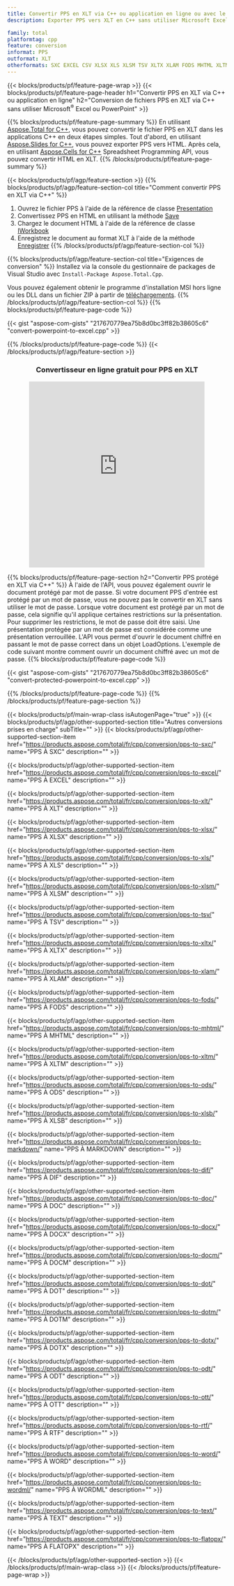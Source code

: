 ```yaml
---
title: Convertir PPS en XLT via C++ ou application en ligne ou avec le convertisseur en ligne gratuit
description: Exporter PPS vers XLT en C++ sans utiliser Microsoft Excel ou Powerpoint ou en ligne. Testez rapidement le convertisseur en ligne POT vers CSV gratuit avant d'intégrer le code.

family: total
platformtag: cpp
feature: conversion
informat: PPS
outformat: XLT
otherformats: SXC EXCEL CSV XLSX XLS XLSM TSV XLTX XLAM FODS MHTML XLTM ODS XLSB MARKDOWN DIF DOC DOCX DOCM DOT DOTM DOTX ODT OTT RTF WORD WORDML TEXT FLATOPX
---
```

{{< blocks/products/pf/feature-page-wrap >}}
{{< blocks/products/pf/feature-page-header h1="Convertir PPS en XLT via C++ ou application en ligne" h2="Conversion de fichiers PPS en XLT via C++ sans utiliser Microsoft<sup>&reg;</sup> Excel ou PowerPoint" >}}

{{% blocks/products/pf/feature-page-summary %}}
En utilisant [Aspose.Total for C++](https://products.aspose.com/total/cpp/), vous pouvez convertir le fichier PPS en XLT dans les applications C++ en deux étapes simples. Tout d'abord, en utilisant [Aspose.Slides for C++](https://products.aspose.com/slides/cpp/), vous pouvez exporter PPS vers HTML. Après cela, en utilisant [Aspose.Cells for C++](https://products.aspose.com/cells/cpp/) Spreadsheet Programming API, vous pouvez convertir HTML en XLT. 
{{% /blocks/products/pf/feature-page-summary  %}}

{{< blocks/products/pf/agp/feature-section >}}
{{% blocks/products/pf/agp/feature-section-col title="Comment convertir PPS en XLT via C++" %}}
1. Ouvrez le fichier PPS à l'aide de la référence de classe [Presentation](https://reference.aspose.com/slides/cpp/class/aspose.slides.presentation)
2. Convertissez PPS en HTML en utilisant la méthode [Save](https://reference.aspose.com/slides/cpp/class/aspose.slides.presentation#a06fe2a156063c8c3e5ada2713bb697ba)
3. Chargez le document HTML à l'aide de la référence de classe [IWorkbook](https://reference.aspose.com/cells/cpp/class/aspose.cells.i_workbook)
4. Enregistrez le document au format XLT à l'aide de la méthode [Enregistrer](https://reference.aspose.com/cells/cpp/class/aspose.cells.i_workbook#a5dc7de23f7ceba76a05dc1d49f51502e)
{{% /blocks/products/pf/agp/feature-section-col %}}

{{% blocks/products/pf/agp/feature-section-col title="Exigences de conversion" %}}
Installez via la console du gestionnaire de packages de Visual Studio avec ```Install-Package Aspose.Total.Cpp```.

Vous pouvez également obtenir le programme d'installation MSI hors ligne ou les DLL dans un fichier ZIP à partir de [téléchargements](https://releases.aspose.com/total/cpp).
{{% /blocks/products/pf/agp/feature-section-col %}}
{{% blocks/products/pf/feature-page-code %}}

{{< gist "aspose-com-gists" "217670779ea75b8d0bc3ff82b38605c6" "convert-powerpoint-to-excel.cpp" >}}



{{% /blocks/products/pf/feature-page-code %}}
{{< /blocks/products/pf/agp/feature-section >}}
<div class="container-fluid agp-content bg-white aboutfile box-1 vh100 section nopbtm">
<div class=container>
<div class=row>
<div class="demobox tc col-md-12 padding-0" align="center">

<h3>Convertisseur en ligne gratuit pour PPS en XLT</h3>

<iframe style="border: none; height: 426px;" scrolling="no" src="https://total-conversion-app-65z5r2lp.qa.k8s.dynabic.com/?to=xlt&from=pps" id="child-iframe" width="80%"></iframe>

</div></div>
</div></div>

{{% blocks/products/pf/feature-page-section  h2="Convertir PPS protégé en XLT via C++" %}}
À l'aide de l'API, vous pouvez également ouvrir le document protégé par mot de passe. Si votre document PPS d'entrée est protégé par un mot de passe, vous ne pouvez pas le convertir en XLT sans utiliser le mot de passe. Lorsque votre document est protégé par un mot de passe, cela signifie qu'il applique certaines restrictions sur la présentation. Pour supprimer les restrictions, le mot de passe doit être saisi. Une présentation protégée par un mot de passe est considérée comme une présentation verrouillée. L'API vous permet d'ouvrir le document chiffré en passant le mot de passe correct dans un objet LoadOptions. L'exemple de code suivant montre comment ouvrir un document chiffré avec un mot de passe.
{{% blocks/products/pf/feature-page-code %}}

{{< gist "aspose-com-gists" "217670779ea75b8d0bc3ff82b38605c6" "convert-protected-powerpoint-to-excel.cpp" >}}

{{% /blocks/products/pf/feature-page-code  %}}
{{% /blocks/products/pf/feature-page-section %}}

{{< blocks/products/pf/main-wrap-class isAutogenPage="true" >}}
{{< blocks/products/pf/agp/other-supported-section title="Autres conversions prises en charge" subTitle="" >}}
{{< blocks/products/pf/agp/other-supported-section-item href="https://products.aspose.com/total/fr/cpp/conversion/pps-to-sxc/" name="PPS À SXC" description="" >}}

{{< blocks/products/pf/agp/other-supported-section-item href="https://products.aspose.com/total/fr/cpp/conversion/pps-to-excel/" name="PPS À EXCEL" description="" >}}

{{< blocks/products/pf/agp/other-supported-section-item href="https://products.aspose.com/total/fr/cpp/conversion/pps-to-xlt/" name="PPS À XLT" description="" >}}

{{< blocks/products/pf/agp/other-supported-section-item href="https://products.aspose.com/total/fr/cpp/conversion/pps-to-xlsx/" name="PPS À XLSX" description="" >}}

{{< blocks/products/pf/agp/other-supported-section-item href="https://products.aspose.com/total/fr/cpp/conversion/pps-to-xls/" name="PPS À XLS" description="" >}}

{{< blocks/products/pf/agp/other-supported-section-item href="https://products.aspose.com/total/fr/cpp/conversion/pps-to-xlsm/" name="PPS À XLSM" description="" >}}

{{< blocks/products/pf/agp/other-supported-section-item href="https://products.aspose.com/total/fr/cpp/conversion/pps-to-tsv/" name="PPS À TSV" description="" >}}

{{< blocks/products/pf/agp/other-supported-section-item href="https://products.aspose.com/total/fr/cpp/conversion/pps-to-xltx/" name="PPS À XLTX" description="" >}}

{{< blocks/products/pf/agp/other-supported-section-item href="https://products.aspose.com/total/fr/cpp/conversion/pps-to-xlam/" name="PPS À XLAM" description="" >}}

{{< blocks/products/pf/agp/other-supported-section-item href="https://products.aspose.com/total/fr/cpp/conversion/pps-to-fods/" name="PPS À FODS" description="" >}}

{{< blocks/products/pf/agp/other-supported-section-item href="https://products.aspose.com/total/fr/cpp/conversion/pps-to-mhtml/" name="PPS À MHTML" description="" >}}

{{< blocks/products/pf/agp/other-supported-section-item href="https://products.aspose.com/total/fr/cpp/conversion/pps-to-xltm/" name="PPS À XLTM" description="" >}}

{{< blocks/products/pf/agp/other-supported-section-item href="https://products.aspose.com/total/fr/cpp/conversion/pps-to-ods/" name="PPS À ODS" description="" >}}

{{< blocks/products/pf/agp/other-supported-section-item href="https://products.aspose.com/total/fr/cpp/conversion/pps-to-xlsb/" name="PPS À XLSB" description="" >}}

{{< blocks/products/pf/agp/other-supported-section-item href="https://products.aspose.com/total/fr/cpp/conversion/pps-to-markdown/" name="PPS À MARKDOWN" description="" >}}

{{< blocks/products/pf/agp/other-supported-section-item href="https://products.aspose.com/total/fr/cpp/conversion/pps-to-dif/" name="PPS À DIF" description="" >}}

{{< blocks/products/pf/agp/other-supported-section-item href="https://products.aspose.com/total/fr/cpp/conversion/pps-to-doc/" name="PPS À DOC" description="" >}}

{{< blocks/products/pf/agp/other-supported-section-item href="https://products.aspose.com/total/fr/cpp/conversion/pps-to-docx/" name="PPS À DOCX" description="" >}}

{{< blocks/products/pf/agp/other-supported-section-item href="https://products.aspose.com/total/fr/cpp/conversion/pps-to-docm/" name="PPS À DOCM" description="" >}}

{{< blocks/products/pf/agp/other-supported-section-item href="https://products.aspose.com/total/fr/cpp/conversion/pps-to-dot/" name="PPS À DOT" description="" >}}

{{< blocks/products/pf/agp/other-supported-section-item href="https://products.aspose.com/total/fr/cpp/conversion/pps-to-dotm/" name="PPS À DOTM" description="" >}}

{{< blocks/products/pf/agp/other-supported-section-item href="https://products.aspose.com/total/fr/cpp/conversion/pps-to-dotx/" name="PPS À DOTX" description="" >}}

{{< blocks/products/pf/agp/other-supported-section-item href="https://products.aspose.com/total/fr/cpp/conversion/pps-to-odt/" name="PPS À ODT" description="" >}}

{{< blocks/products/pf/agp/other-supported-section-item href="https://products.aspose.com/total/fr/cpp/conversion/pps-to-ott/" name="PPS À OTT" description="" >}}

{{< blocks/products/pf/agp/other-supported-section-item href="https://products.aspose.com/total/fr/cpp/conversion/pps-to-rtf/" name="PPS À RTF" description="" >}}

{{< blocks/products/pf/agp/other-supported-section-item href="https://products.aspose.com/total/fr/cpp/conversion/pps-to-word/" name="PPS À WORD" description="" >}}

{{< blocks/products/pf/agp/other-supported-section-item href="https://products.aspose.com/total/fr/cpp/conversion/pps-to-wordml/" name="PPS À WORDML" description="" >}}

{{< blocks/products/pf/agp/other-supported-section-item href="https://products.aspose.com/total/fr/cpp/conversion/pps-to-text/" name="PPS À TEXT" description="" >}}

{{< blocks/products/pf/agp/other-supported-section-item href="https://products.aspose.com/total/fr/cpp/conversion/pps-to-flatopx/" name="PPS À FLATOPX" description="" >}}


{{< /blocks/products/pf/agp/other-supported-section >}}
{{< /blocks/products/pf/main-wrap-class >}}
{{< /blocks/products/pf/feature-page-wrap >}}